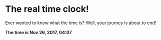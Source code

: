 # The real time clock!

Ever wanted to know what the time is? Well, your journey is about to end!

**The time is Nov 26, 2017, 04:07**
